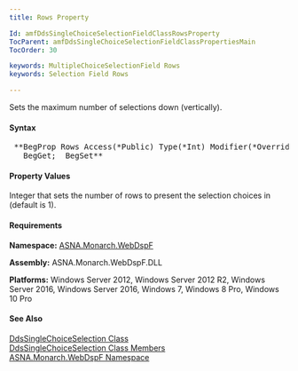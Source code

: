 ```yaml
---
title: Rows Property

Id: amfDdsSingleChoiceSelectionFieldClassRowsProperty
TocParent: amfDdsSingleChoiceSelectionFieldClassPropertiesMain
TocOrder: 30

keywords: MultipleChoiceSelectionField Rows
keywords: Selection Field Rows

---
```


Sets the maximum number of selections down (vertically).

#### Syntax
<pre class="prettyprint"> **BegProp Rows Access(*Public) Type(*Int) Modifier(*Overrides)
   BegGet;  BegSet** </pre>

#### Property Values
Integer that sets the number of rows to present the selection choices in (default is 1).

#### Requirements
**Namespace:** [ASNA.Monarch.WebDspF](amfWebDspFNamespace.html)

**Assembly:** ASNA.Monarch.WebDspF.DLL

**Platforms:** Windows Server 2012, Windows Server 2012 R2, Windows Server 2016, Windows Server 2016, Windows 7, Windows 8 Pro, Windows 10 Pro

#### See Also
[ DdsSingleChoiceSelection Class](amfDdsSingleChoiceSelectionClass.html) <br clear="none" />[ DdsSingleChoiceSelection Class Members](amfDdsSingleChoiceSelectionClassMembers.html)<br clear="none" />[ ASNA.Monarch.WebDspF Namespace](amfWebDspFNamespace.html)
